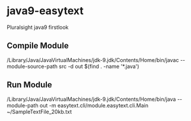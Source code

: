 # java9-easytext
Pluralsight java9 firstlook

## Compile Module
/Library/Java/JavaVirtualMachines/jdk-9.jdk/Contents/Home/bin/javac --module-source-path src -d out $(find . -name '*.java')

## Run Module
/Library/Java/JavaVirtualMachines/jdk-9.jdk/Contents/Home/bin/java --module-path out -m easytext.cli/module.easytext.cli.Main ~/SampleTextFile_20kb.txt

